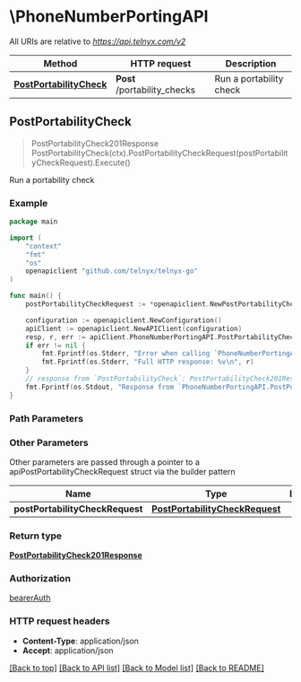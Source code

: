 # \PhoneNumberPortingAPI

All URIs are relative to *https://api.telnyx.com/v2*

Method | HTTP request | Description
------------- | ------------- | -------------
[**PostPortabilityCheck**](PhoneNumberPortingAPI.md#PostPortabilityCheck) | **Post** /portability_checks | Run a portability check



## PostPortabilityCheck

> PostPortabilityCheck201Response PostPortabilityCheck(ctx).PostPortabilityCheckRequest(postPortabilityCheckRequest).Execute()

Run a portability check



### Example

```go
package main

import (
	"context"
	"fmt"
	"os"
	openapiclient "github.com/telnyx/telnyx-go"
)

func main() {
	postPortabilityCheckRequest := *openapiclient.NewPostPortabilityCheckRequest() // PostPortabilityCheckRequest | 

	configuration := openapiclient.NewConfiguration()
	apiClient := openapiclient.NewAPIClient(configuration)
	resp, r, err := apiClient.PhoneNumberPortingAPI.PostPortabilityCheck(context.Background()).PostPortabilityCheckRequest(postPortabilityCheckRequest).Execute()
	if err != nil {
		fmt.Fprintf(os.Stderr, "Error when calling `PhoneNumberPortingAPI.PostPortabilityCheck``: %v\n", err)
		fmt.Fprintf(os.Stderr, "Full HTTP response: %v\n", r)
	}
	// response from `PostPortabilityCheck`: PostPortabilityCheck201Response
	fmt.Fprintf(os.Stdout, "Response from `PhoneNumberPortingAPI.PostPortabilityCheck`: %v\n", resp)
}
```

### Path Parameters



### Other Parameters

Other parameters are passed through a pointer to a apiPostPortabilityCheckRequest struct via the builder pattern


Name | Type | Description  | Notes
------------- | ------------- | ------------- | -------------
 **postPortabilityCheckRequest** | [**PostPortabilityCheckRequest**](PostPortabilityCheckRequest.md) |  | 

### Return type

[**PostPortabilityCheck201Response**](PostPortabilityCheck201Response.md)

### Authorization

[bearerAuth](../README.md#bearerAuth)

### HTTP request headers

- **Content-Type**: application/json
- **Accept**: application/json

[[Back to top]](#) [[Back to API list]](../README.md#documentation-for-api-endpoints)
[[Back to Model list]](../README.md#documentation-for-models)
[[Back to README]](../README.md)


